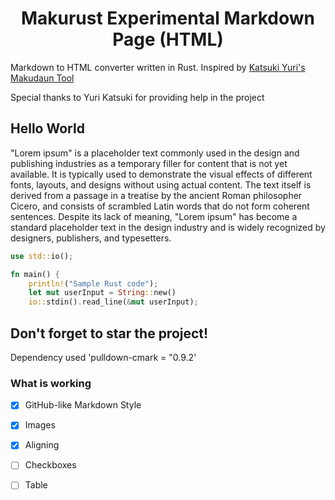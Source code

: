 <h1 align="center">Makurust Experimental Markdown Page (HTML)</h1>

Markdown to HTML converter written in Rust. Inspired by [Katsuki Yuri's Makudaun Tool](https://github.com/katsuki-yuri/makudaun)
<p>
Special thanks to Yuri Katsuki for providing help in the project</p>

## Hello World
"Lorem ipsum" is a placeholder text commonly used in the design and publishing industries as a temporary filler for content that is not yet available. It is typically used to demonstrate the visual effects of different fonts, layouts, and designs without using actual content.
The text itself is derived from a passage in a treatise by the ancient Roman philosopher Cicero, and consists of scrambled Latin words that do not form coherent sentences. Despite its lack of meaning, "Lorem ipsum" has become a standard placeholder text in the design industry and is widely recognized by designers, publishers, and typesetters.
```rust
use std::io();

fn main() {
	println!("Sample Rust code");
	let mut userInput = String::new()
	io::stdin().read_line(&mut userInput);
```

## Don't forget to star the project!

<p>Dependency used 'pulldown-cmark = "0.9.2'</p>

### What is working
- [x] GitHub-like Markdown Style
- [x] Images
- [x] Aligning
- [ ] Checkboxes
- [ ] Table





